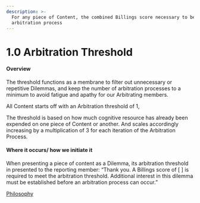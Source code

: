 ```yaml
---
description: >-
  For any piece of Content, the combined Billings score necessary to begin an
  arbitration process
---
```


# 1.0 Arbitration Threshold

#### Overview

The threshold functions as a membrane to filter out unnecessary or repetitive Dilemmas, and keep the number of arbitration processes to a minimum to avoid fatigue and apathy for our Arbitrating members.

All Content starts off with an Arbitration threshold of 1,

The threshold is based on how much cognitive resource has already been expended on one piece of Content or another. And scales accordingly increasing by a multiplication of 3 for each iteration of the Arbitration Process.

#### Where it occurs/ how we initiate it

When presenting a piece of content as a Dilemma, its arbitration threshold in presented to the reporting member: “Thank you. A Billings score of \[ ] is required to meet the arbitration threshold. Additional interest in this dilemma must be established before an arbitration process can occur.”

[Philosophy](../../white-paper/1.9-community-governance-structure/0.9-arbitration-process/1.0-arbitration-threshold.md)
